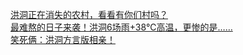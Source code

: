   
[洪洞正在消失的农村，看看有你们村吗？](http://www.dianyue.me/archives/022/okb405q97w9oo877/)  
[最难熬的日子来袭！洪洞6场雨+38℃高温，更惨的是……](http://www.dianyue.me/archives/965/u0kjhu3k530u7h5r/)  
[笑死俩：洪洞方言版相亲！](http://www.dianyue.me/archives/113/cjbhz0ysjmlcfltu/)